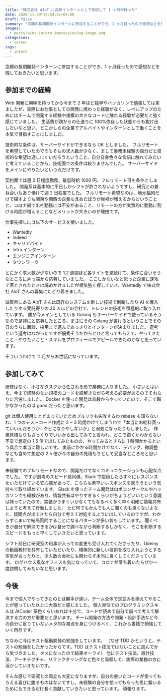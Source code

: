 ```yaml
---
title: "株式会社 AIoT に長期インターンとして参加して 1 ヶ月が経った"
date: 2020-11-29T17:54:51+09:00
draft: false
summary: "念願の長期開発インターンに参加することができ、1 ヶ月経ったので感想などを残しておきたいと思います。"
images:
  - posts/aiot-intern-impression/og-image.png
categories:
  - career
tags:
  - intern
---
```


念願の長期開発インターンに参加することができ、1 ヶ月経ったので感想などを残しておきたいと思います。

## 参加までの経緯

Web 開発に興味を持ってから今まで 2 年ほど独学やハッカソンで勉強しては来ましたが、実際にお仕事としての開発に携わった経験がなく、レベルアップのためにはチームで開発する経験や規模の大きなコードに触れる経験が必要だと強く感じていました。
生活費が親からの仕送りに 100%依存した状態からも抜け出したいなと思い、どこかしらの企業でアルバイトやインターンとして働くことを本気で目指すことにしました。

技術的な条件は、サーバーサイドができるなら OK としました。
フルリモートを希望していたのでそもそもの求人数が少なく、まして業務未経験の自分だと技術的な希望は通しにくいだろうということ、自分自身色々な言語に触れてみたいと考えていることから、技術面での条件は絞りませんでした。
サーバーサイドをメインにやりたいという点だけです。

契約面では週 2 日程度勤務、最低時給 1000 円、フルリモート可を条件としました。
開発系は基本的に平日しかシフトが許されないようですし、研究との兼ね合いもあり働けて週 2 日程度でした。
フルリモート希望なのは、地元福岡だけで探すよりも関東や関西の企業も含めたほうが候補が増えるからということと、コロナ禍で出社勤務には不安があること、リモートの方が実質的に勤務に割ける時間が増えることなどメリットが大きいのが理由です。

仕事先探しには以下のサービスを使いました。

- Wantedly
- Indeed
- キャリアバイト
- Infra インターン
- エンジニアインターン
- タウンワーク

とにかく求人数が少ないので 1,2 週間ほど各サイトを見続けて、条件に合いそうなところに片っ端から応募していました。
ここしかないなと思った企業に速攻で落とされたときは諦めかけましたが根気強く探していき、Wantedly で株式会社 AIoT さんの募集にたどり着きました。

滋賀県にある AIoT さんは既存のシステムを新しい技術で刷新したり AI を導入したりする受託寄りの 20 人ほどの会社で、トレンドの技術を積極的に取り入れています。
僕が今メインとしている Golang もサーバーサイドで使っているそうなので是非にと応募したところ、まさにその Golang が書けるということでその日のうちに面談、採用まで進んであっさりとインターンが決まりました。
選考という選考はなかったですが優秀そうだからぜひと言ってもらえて、やってきたこと・やりたいこと・スキルをプロフィールでアピールできたのかなと思っています。

そういうわけで 11 月からお世話になっています。

## 参加してみて

研修はなく、小さなタスクから任される形で業務に入りました。
小さいとはいえ、今まで経験のない規模のコードを紐解きながら考える必要があるのでそれなりに苦労しました。
Docker を使った開発は普段からやっていたので、そこで躓かなかったのは good だったと思います。

git は個人使用にとどまっていたためプルリクも失敗するわ rebase も知らないわ、1 つのテストコード作成に 2 ~ 3 時間かけてしまうわで「本当にお給料貰っていいんだろうか…クビになりやしないか」と弱気になったりもしました。
作業見積もりもざっくりでいいから出してみてと言われ、どこで躓くかわからない不安で想定の 1.5 倍で出してみたものの、やってみるとさらに 1 時間かかるという具合で本当に難しいです。
実装にかかる時間だけでなく、デバッグ、微調整なども含めて想定の 2.5 倍が今の自分の見積もりとして妥当なところだと思います。

未経験でのフルリモートなので、開発だけでなくコミュニケーションも心配な点でした。
ですが選考のスピード感同様、Slack で投稿したらすぐにレスポンスをいただけている安心感があって、こちらも素早いレスポンスを返そうという気持ちで取り組めています。
Slack を使ったチーム開発はロボコンサークルやハッカソンでも経験があり、情報共有はやりすぎるくらいがちょうどいいという意識は持っていたので、実装がうまくいかなくてもなるべく多く早く明確に情報共有しようと考えて行動しました。
ただ何でもかんでも人に聞くのも良くないよなと、疑問点が出てきたら自分で考えて対処するようにはしているのですが、わからずじまいで結局質問することになるパターンが多い気もしています。
聞くべきか自分で解決できるかは自分で調べながら判断するしかなく、そこを判断するスピードをもっと早くしていきたいと思っています。

シフト前日に研究室の用事が入っての変更も受け入れてくださったり、Udemy の動画教材を共有していただいたり、積極的に新しい技術を取り入れようとする空気があったりと、少人数の会社にも関わらず本当に良くしてくださっています。
ログハウス風なオフィスも気になっていて、コロナが落ち着いたらぜひ一度訪問してみたいなと思います。

## 今後

今まで個人でやってきたのとは勝手が違い、チーム全体で足並みを揃えてやることが思っていた以上に大事だと感じました。
個人単位でのプログラミングスキルは AtCoder 茶色くらいあれば十分で、コードが読めて自分で調べて考えて解決する力の方が重要だと思います。
チーム開発の方法や開発・設計手法など今の自分に足りていないメタ的な視点を身につけるべく、これから書籍で勉強していく所存です。

ちなみに今はテスト駆動開発の勉強をしています。
（なぜ TDD かというと、テストの勉強をしたかったからです。TDD はテスト技法ではないことに読んでから気づきました。タメになったので結果オーライ）
他にテスト技法、設計技法、アーキテクチャ、リファクタリングなど色々と吸収して、実際の業務の方に活かしていきたいです。

そんな感じで研究との両立も大変になりますが、自分の書いたコードが使ってもらえる喜びに勝るものはないですし、未経験の自分を拾ってもらった恩に報いるためにもできるだけ長く貢献していきたいと思っています。
頑張ります。
